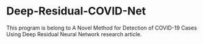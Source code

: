 # Deep-Residual-COVID-Net
This program is belong to A Novel Method for Detection of COVID-19 Cases Using Deep Residual Neural Network research article. 
